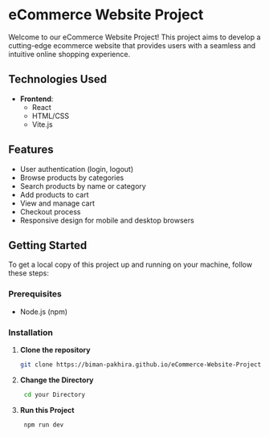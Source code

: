 # eCommerce Website Project

Welcome to our eCommerce Website Project! This project aims to develop a cutting-edge ecommerce website that provides users with a seamless and intuitive online shopping experience.

## Technologies Used

- **Frontend**:
  - React
  - HTML/CSS
  - Vite.js

## Features

- User authentication (login, logout)
- Browse products by categories
- Search products by name or category
- Add products to cart
- View and manage cart
- Checkout process
- Responsive design for mobile and desktop browsers

## Getting Started

To get a local copy of this project up and running on your machine, follow these steps:

### Prerequisites

- Node.js (npm)

### Installation

1. **Clone the repository**

   ```bash
   git clone https://biman-pakhira.github.io/eCommerce-Website-Project/
   ```
2. **Change the Directory**

   ```bash
    cd your Directory
   ```
3. **Run this Project**

   ```bash
    npm run dev
   ```
